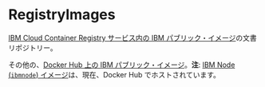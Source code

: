 # RegistryImages

[IBM Cloud Container Registry サービス内の IBM パブリック・イメージ](https://console.bluemix.net/docs/services/RegistryImages/index.html#ibm_images)の文書リポジトリー。

その他の、[Docker Hub 上の IBM パブリック・イメージ](https://hub.docker.com/u/ibmcom/)。**注**: [IBM Node (`ibmnode`) イメージ](https://hub.docker.com/r/ibmcom/ibmnode/)は、現在、Docker Hub でホストされています。
